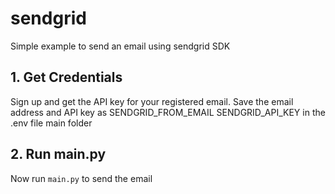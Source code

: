 # sendgrid

Simple example to send an email using sendgrid SDK

## 1. Get Credentials
Sign up and get the API key for your registered email.
Save the email address and API key as SENDGRID_FROM_EMAIL SENDGRID_API_KEY in the .env file main folder

## 2. Run main.py
Now run `main.py` to send the email